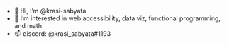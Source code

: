 - 👋 Hi, I’m @krasi-sabyata
- 👀 I’m interested in web accessibility, data viz, functional programming, and math
- 📫 discord: @krasi_sabyata#1193

<!---
krasi-sabyata/krasi-sabyata is a ✨ special ✨ repository because its `README.md` (this file) appears on your GitHub profile.
You can click the Preview link to take a look at your changes.
--->
